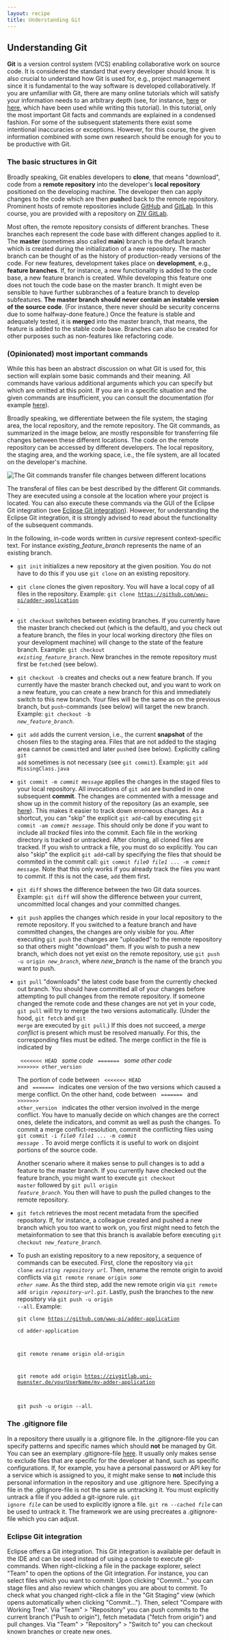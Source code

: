 ```yaml
---
layout: recipe
title: Understanding Git
---
```


## Understanding Git

**Git** is a version control system (VCS) enabling collaborative work on source code. It is considered the standard
that every developer should know. It is also crucial to understand how Git is used for, e.g., project management since
it is fundamental to the way software is developed collaboratively.
If you are unfamiliar with Git, there are many online tutorials which will satisfy
your information needs to an arbitrary depth (see, for instance, [here](https://try.github.io/) or
[here](https://www.atlassian.com/git/tutorials), which have been used while writing this tutorial).
In this tutorial, only the most important Git facts and commands are explained in a condensed fashion.
For some of the subsequent statements there exist some intentional inaccuracies or exceptions. However, for this course,
the given information combined with some own research should be enough for you to be productive with Git.


### The basic structures in Git
Broadly speaking, Git enables developers to **clone**, that means "download", code from a **remote repository** into
the developer's **local repository** positioned on the developing machine. The developer then can apply changes
to the code which are then **push**ed back to the remote repository. Prominent hosts of remote repositories include [GitHub](https://github.com/)
and [GitLab](https://about.gitlab.com/). In this course, you are provided with a repository on [ZIV GitLab](https://zivgitlab.uni-muenster.de/).

Most often, the remote repository consists of different branches. These branches each represent the code base with different
changes applied to it. The **master** (sometimes also called **main**) branch is the default branch which is created during the initialization of a new
repository. The master branch can be thought of as the history of production-ready versions of the code.
For new features, development takes place on **development**, e.g., **feature branches**. If, for instance, a new functionality is added to the
code base, a new feature branch is created. While developing this feature one does not touch the code base on the master branch.
It might even be sensible to have further subbranches of a feature branch to develop subfeatures.
**The master branch should never contain an instable version of the source code**. (For instance, there never should be
security concerns due to some halfway-done feature.) Once the feature is stable and adequately tested, it is **merge**d into the
master branch, that means, the feature is added to the stable code base. Branches can also be created for other purposes such as
non-features like refactoring code. 

### (Opinionated) most important commands
While this has been an abstract discussion on what Git is used for, this section will explain some basic commands and their
meaning. All commands have various additional arguments which you can specify but which are omitted at this point.
If you are in a specific situation and the given commands are insufficient, you can consult the documentation (for example
[here](https://git-scm.com/docs)).

Broadly speaking, we differentiate between the file system, the staging area, the local repository, and the remote repository. 
The Git commands, as summarized in the image below, are mostly responsible for transferring file changes between these
different locations. The code on the remote repository can be accessed by different developers. The local repository, the
staging area, and the working space, i.e., the file system, are all located on the developer's machine.

![The Git commands transfer file changes between different locations](images/GitSummary.png)

The transferal of files can be best described by the different Git commands. They are executed using a console at the location
where your project is located.
You can also execute these commands via the GUI of the Eclipse Git integration (see [Eclipse Git integration](#egit)). 
However, for understanding the Eclipse Git integration, it is strongly advised to read about the functionality
of the subsequent commands.

In the following, in-code words written in <i>cursive</i> represent context-specific text. For instance <i>existing_feature_branch</i> represents the name of
an existing branch.

* <code>git init</code> initializes a new repository at the given position. You do not have to do this if you
  use <code>git clone</code> on an existing repository.
* <code>git clone</code> clones the given repository. You will have a local copy of all files in the repository. 
  Example: <code>git clone https://github.com/wwu-pi/adder-application </code>.
* <code>git checkout</code> switches between existing branches. If you currently have the master branch checked out (which is the default),
  and you check out a feature branch, the files in your local working directory (the files on your development machine)
  will change to the state of the feature branch. Example: <code>git checkout <i>existing_feature_branch</i></code>. New branches in the
  remote repository must first be <code>fetch</code>ed (see below).
* <code>git checkout -b</code> creates and checks out a new feature branch. If you currently have the master branch checked out, and
  you want to work on a new feature, you can create a new branch for this and immediately switch to this new branch. Your
  files will be the same as on the previous branch, but <code>push</code>-commands (see below) will target the new branch. Example: <code>git checkout -b <i>new_feature_branch</i></code>.
* <code>git add</code> adds the current version, i.e., the current **snapshot** of the chosen files to the staging area. Files that are not added to the staging area cannot be <code>commit</code>ted and later <code>push</code>ed (see below).
  Explicitly calling <code>git add</code> sometimes is not necessary (see <code>git commit</code>). 
  Example: <code>git add MissingClass.java</code>
* <code>git commit -m <i>commit message</i></code> applies the changes in the staged files to your local repository. All invocations of <code>git add</code> are bundled in one subsequent **commit**.
  The changes are commented with a message and show up in the commit history of the repository (as an example, see
  [here](https://github.com/Z3Prover/z3/commits/master)).
  This makes it easier to track down erroneous changes. As a shortcut, you can "skip" the explicit <code>git add</code>-call by
  executing <code>git commit -am <i>commit message</i></code>. This should only be done if you want to include all
  <i>tracked</i> files into the commit. Each file in the working directory is tracked or untracked. After cloning, all cloned files are tracked. If you wish to untrack a file, you must
  do so explicitly. You can also "skip" the explicit <code>git add</code>-call by specifying the files that should be commited
  in the commit call: <code>git commit <i>file0</i> <i>file1</i> ... -m <i>commit message</i></code>. Note that this only works if you 
  already track the files you want to commit. If this is not the case, <code>add</code> them first.
* <code>git diff</code> shows the difference between the two Git data sources. Example: <code>git diff</code> will show
  the difference between your current, uncommitted local changes and your committed changes.
* <code>git push</code> applies the changes which reside in your local repository to the remote repository. If you switched
  to a feature branch and have committed changes, the changes are only visible for you. After executing <code>git push</code>
  the changes are "uploaded" to the remote repository so that others might "download" them. If you wish to push a new branch, 
  which does not yet exist on the remote repository, use <code>git push -u origin <i>new_branch</i></code>, where <i>new_branch</i>
  is the name of the branch you want to push.
* <code>git pull</code> "downloads" the latest code base from the currently checked out branch. You should have committed all of
  your changes before attempting to pull changes from the remote repository.
  If someone changed the remote code and these changes are not yet in your code, <code>git pull</code> will try to merge the
  two versions automatically. (Under the hood, <code>git fetch</code> and <code>git merge</code> are executed by <code>git pull</code>.) If this does not succeed, a <i>merge conflict</i> is present which must be resolved manually.
  For this, the corresponding files must be edited. The merge conflict in the file is indicated by

  <code> <<<<<<< HEAD </code> <i>some code</i>
  <code> ======= </code> <i>some other code</i>
  <code> >>>>>>> other_version </code>

  The portion of code between <code> <<<<<<< HEAD </code> and <code> ======= </code> indicates one version of the two versions
  which caused a merge conflict. On the other hand, code between <code> ======= </code> and <code> >>>>>>> other_version </code>
  indicates the other version involved in the merge conflict. You have to manually decide on which changes are the correct ones,
  delete the indicators, and commit as well as push the changes. To commit a merge conflict-resolution, commit the conflicting files using 
  <code>git commit -i <i>file0</i> <i>file1</i> ... -m <i>commit message</i> </code>.
  To avoid merge conflicts it is useful to work on disjoint portions of the source code.
  
  Another scenario where it makes sense to pull changes is to add a feature to the master branch. If you currently have
  checked out the feature branch, you might want to execute <code>git checkout master</code> followed by <code>git pull origin
  <i>feature_branch</i></code>. You then will have to push the pulled changes to the remote repository.
* <code>git fetch</code> retrieves the most recent metadata from the specified repository. If, for instance, a colleague
  created and pushed a new branch which you too want to work on, you first might need to fetch the metainformation to see
  that this branch is available before executing <code>git checkout <i>new_feature_branch</i></code>.
* To push an existing repository to a new repository, a sequence of commands can be executed. First, clone the repository via
  <code>git clone <i>existing repository url</i></code>. Then, rename the remote origin to avoid conflicts via
  <code>git remote rename origin <i>some other name</i></code>. As the third step, add the new remote origin via
  <code>git remote add origin <i>repository-url.git</i></code>. Lastly, push the branches to the new repository via
  <code>git push -u origin --all</code>. Example: 
  
  <code>git clone https://github.com/wwu-pi/adder-application </code>
    
    <code>cd adder-application
  
    git remote rename origin old-origin
  
    git remote add origin https://zivgitlab.uni-muenster.de/yourUserName/my-adder-application 
  
    git push -u origin --all</code>.
  
  
  

### The .gitignore file
In a repository there usually is a .gitignore file. In the .gitignore-file you can specify patterns and specific names
which should **not** be managed by Git. You can see an exemplary .gitignore-file [here](https://github.com/wwu-pi/adder-application/blob/master/.gitignore).
It usually only makes sense to exclude files that are specific for the developer at hand, such as specific configurations. If, for example, you have
a personal password or API key for a service which is assigned to you, it might make sense to **not** include this personal information in the repository and use
.gitignore here. Specifying a file in the .gitignore-file is not the same as untracking it. You must explicitly untrack a file if you added a git-ignore rule.
 <code>git ignore <i>file</i></code> can be used to explicitly ignore a file. <code>git rm --cached <i>file</i></code> can be used to untrack it. 
The framework we are using precreates a .gitignore-file which you can adjust.


### <a id="egit" name="egit"></a> Eclipse Git integration
Eclipse offers a Git integration. This Git integration is available per default in the IDE and can be used instead of using
a console to execute git-commands.
When right-clicking a file in the package explorer, select "Team" to open the options of the Git integration. For instance,
you can select files which you want to commit: Upon clicking "Commit..." you can stage files and also review which changes 
you are about to commit. To check what you changed right-click a file in the "Git Staging" view (which opens automatically
when clicking "Commit..."). Then, select "Compare with Working Tree".
Via "Team" > "Repository" you can push commits to the current branch ("Push to origin"),
fetch metadata ("fetch from origin") and pull changes. Via "Team" > "Repository" > "Switch to" you can checkout known branches
or create new ones.
